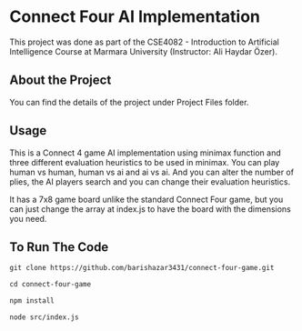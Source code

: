 # Connect Four AI Implementation

This project was done as part of the CSE4082 - Introduction to Artificial Intelligence Course at Marmara University (Instructor: Ali Haydar Özer). 

## About the Project
You can find the details of the project under Project Files folder.

## Usage
This is a Connect 4 game AI implementation using minimax function and three different evaluation heuristics to be used in minimax. You can play human vs human, human vs ai and ai vs ai. And you can alter the number of plies, the AI players search and you can change their evaluation heuristics.

It has a 7x8 game board unlike the standard Connect Four game, but you can just change the array at index.js to have the board with the dimensions you need.

## To Run The Code
```txt
git clone https://github.com/barishazar3431/connect-four-game.git

cd connect-four-game

npm install

node src/index.js
```


